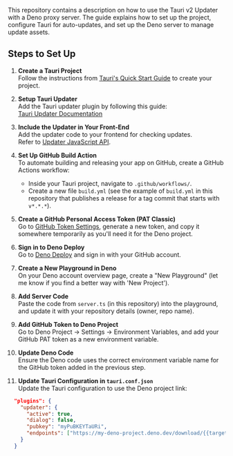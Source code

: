 
This repository contains a description on how to use the Tauri v2 Updater with a Deno proxy server. The guide explains how to set up the project, configure Tauri for auto-updates, and set up the Deno server to manage update assets.

## Steps to Set Up

1. **Create a Tauri Project**  
   Follow the instructions from [Tauri's Quick Start Guide](https://v2.tauri.app/start/create-project/) to create your project.

2. **Setup Tauri Updater**  
   Add the Tauri updater plugin by following this guide:  
   [Tauri Updater Documentation](https://v2.tauri.app/plugin/updater/)

3. **Include the Updater in Your Front-End**  
   Add the updater code to your frontend for checking updates.  
   Refer to [Updater JavaScript API](https://v2.tauri.app/plugin/updater/#checking-for-updates).

4. **Set Up GitHub Build Action**  
   To automate building and releasing your app on GitHub, create a GitHub Actions workflow:

   - Inside your Tauri project, navigate to `.github/workflows/`.
   - Create a new file `build.yml` (see the example of `build.yml` in this repository that publishes a release for a tag commit that starts with `v*.*.*`).

5. **Create a GitHub Personal Access Token (PAT Classic)**  
   Go to [GitHub Token Settings](https://github.com/settings/tokens), generate a new token, and copy it somewhere temporarily as you'll need it for the Deno project.

6. **Sign in to Deno Deploy**  
   Go to [Deno Deploy](https://deno.com/deploy) and sign in with your GitHub account.

7. **Create a New Playground in Deno**  
   On your Deno account overview page, create a "New Playground" (let me know if you find a better way with 'New Project'). 

8. **Add Server Code**  
   Paste the code from `server.ts` (in this repository) into the playground, and update it with your repository details (owner, repo name).

9. **Add GitHub Token to Deno Project**  
   Go to Deno Project -> Settings -> Environment Variables, and add your GitHub PAT token as a new environment variable.

10. **Update Deno Code**  
    Ensure the Deno code uses the correct environment variable name for the GitHub token added in the previous step.

11. **Update Tauri Configuration in `tauri.conf.json`**  
    Update the Tauri configuration to use the Deno project link:

```json
  "plugins": {
    "updater": {
      "active": true,
      "dialog": false,
      "pubkey": "myPuBKEYTaURi",
      "endpoints": ["https://my-deno-project.deno.dev/download/{{target}}/{{arch}}/{{current_version}}"]
    }
  }





